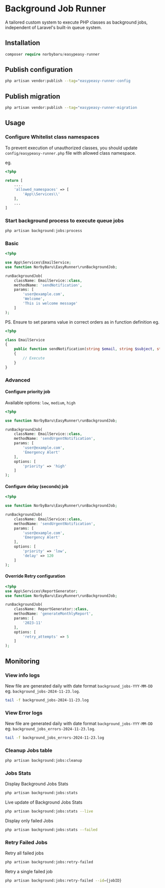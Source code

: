 # Background Job Runner
A tailored custom system to execute PHP classes as background jobs, independent of Laravel's built-in queue system.

## Installation
```php
composer require norbybaru/easypeasy-runner
```

## Publish configuration
```bash
php artisan vendor:publish --tag="easypeasy-runner-config
```

## Publish migration
```bash
php artisan vendor:publish --tag="easypeasy-runner-migration
```

## Usage

### Configure Whitelist class namespaces 
To prevent execution of unauthorized classes, you should update `config/easypeasy-runner.php` file
with allowed class namespace.

eg. 
```php
<?php

return [
    ....
    'allowed_namespaces' => [
        'App\\Services\\'
    ],
    ...
]
```

### Start background process to execute queue jobs
```bash
php artisan background:jobs:process
```

### Basic
```php
<?php

use App\Services\EmailService;
use function NorbyBaru\EasyRunner\runBackgroundJob;

runBackgroundJob(
    className: EmailService::class, 
    methodName: 'sendNotification',
    params: [
        'user@example.com', 
        'Welcome',
        'This is welcome message'
    ]
);
```

PS. Ensure to set params value in correct orders as in function definition
eg.
```php
<?php

class EmailService
{
    public function sendNotification(string $email, string $subject, string $message)
    {
        // Execute
    }
}
```

### Advanced
#### Configure priority job 
Available options: `low`, `medium`, `high`
```php
<?php

use function NorbyBaru\EasyRunner\runBackgroundJob;

runBackgroundJob(
    className: EmailService::class,
    methodName: 'sendUrgentNotification',
    params: [
        'user@example.com',
        'Emergency Alert'
    ],
    options: [
        'priority' => 'high'
    ]
);
```

#### Configure delay (seconds) job
```php
<?php

use function NorbyBaru\EasyRunner\runBackgroundJob;

runBackgroundJob(
    className: EmailService::class,
    methodName: 'sendUrgentNotification',
    params: [
        'user@example.com',
        'Emergency Alert'
    ],
    options: [
        'priority' => 'low',
        'delay' => 120
    ]
);

```

#### Override Retry configuration
```php
<?php
use App\Services\ReportGenerator;
use function NorbyBaru\EasyRunner\runBackgroundJob;

runBackgroundJob(
    className: ReportGenerator::class, 
    methodName: 'generateMonthlyReport', 
    params: [
        '2023-11'
    ], 
    options: [
        'retry_attempts' => 5
    ]
);
```

## Monitoring
### View info logs
New file are generated daily with date format `background_jobs-YYY-MM-DD` eg. `background_jobs-2024-11-23.log`.
```bash
tail -f background_jobs-2024-11-23.log
```

### View Error logs
New file are generated daily with date format `background_jobs-YYY-MM-DD` eg. `background_jobs_errors-2024-11-23.log`.
```bash
tail -f background_jobs_errors-2024-11-23.log
```

### Cleanup Jobs table
```bash
php artisan background:jobs:cleanup
```

### Jobs Stats
Display Background Jobs Stats
```bash
php artisan background:jobs:stats
```

Live update of Background Jobs Stats
```bash
php artisan background:jobs:stats --live
```

Display only failed Jobs
```bash
php artisan background:jobs:stats --failed
```

### Retry Failed Jobs
Retry all failed jobs
```bash
php artisan background:jobs:retry-failed
```

Retry a single failed job
```bash
php artisan background:jobs:retry-failed --id={jobID}
```